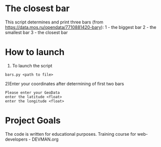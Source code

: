 ﻿# The closest bar

This script determines and print three bars (from https://data.mos.ru/opendata/7710881420-bary):
1 - the biggest bar
2 - the smallest bar 
3 - the closest bar 

# How to launch

1) To launch the script
```
bars.py <path to file>
```
2)Enter your coordinates after determining  of first two bars 
```
Please enter your GeoData
enter the latitude <float>
enter the longitude <float>
```



# Project Goals

The code is written for educational purposes. Training course for web-developers - DEVMAN.org
